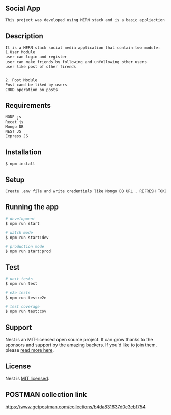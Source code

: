 
## Social App

```bash
This project was developed using MERN stack and is a basic appliaction that exhibits basic working of a general social media platform.
```
## Description


```bash
It is a MERN stack social media application that contain two module:
1.User Module
user can login and register
user can make friends by following and unfollowing other users
user like post of other firends


2. Post Module
Post cand be liked by users
CRUD operation on posts

```
## Requirements


```bash
NODE js
Recat js
Mongo DB
NEST JS 
Express JS
```


## Installation

```bash
$ npm install
```

## Setup

```bash
Create .env file and write credentials like Mongo DB URL , REFRESH TOKEN and PUBLIC REACT APP FOLDER
```
## Running the app

```bash
# development
$ npm run start

# watch mode
$ npm run start:dev

# production mode
$ npm run start:prod
```

## Test

```bash
# unit tests
$ npm run test

# e2e tests
$ npm run test:e2e

# test coverage
$ npm run test:cov
```

## Support

Nest is an MIT-licensed open source project. It can grow thanks to the sponsors and support by the amazing backers. If you'd like to join them, please [read more here](https://docs.nestjs.com/support).



## License

Nest is [MIT licensed](LICENSE).


## POSTMAN collection link
https://www.getpostman.com/collections/b4da831637d0c3ebf754
